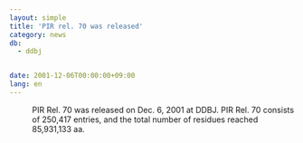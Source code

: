 ```yaml
---
layout: simple
title: 'PIR rel. 70 was released'
category: news
db:
  - ddbj


date: 2001-12-06T00:00:00+09:00
lang: en
---
```


<dd>PIR Rel. 70 was released on Dec. 6, 2001 at DDBJ. PIR Rel. 70 consists of 250,417 entries, and the total number of residues reached 85,931,133 aa.</dd>
